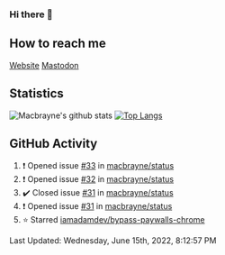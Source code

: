 ### Hi there 👋
## How to reach me
[Website](https://macbrayne.de)
[Mastodon](https://norden.social/@florentin)
<!--
Missing: Email
-->
## Statistics
![Macbrayne's github stats](https://github-readme-stats.vercel.app/api?username=macbrayne&count_private=true&show_icons=true&hide_rank=true&custom_title=macbrayne's%20GitHub%20Stats)
[![Top Langs](https://github-readme-stats.vercel.app/api/top-langs/?username=macbrayne&exclude_repo=liftron&layout=compact)](https://github.com/anuraghazra/github-readme-stats)
## GitHub Activity

<!--RECENT_ACTIVITY:start-->
1. ❗️ Opened issue [#33](https://github.com/macbrayne/status/issues/33) in [macbrayne/status](https://github.com/macbrayne/status)
2. ❗️ Opened issue [#32](https://github.com/macbrayne/status/issues/32) in [macbrayne/status](https://github.com/macbrayne/status)
3. ✔️ Closed issue [#31](https://github.com/macbrayne/status/issues/31) in [macbrayne/status](https://github.com/macbrayne/status)
4. ❗️ Opened issue [#31](https://github.com/macbrayne/status/issues/31) in [macbrayne/status](https://github.com/macbrayne/status)
5. ⭐ Starred [iamadamdev/bypass-paywalls-chrome](https://github.com/iamadamdev/bypass-paywalls-chrome)
<!--RECENT_ACTIVITY:end-->

<!--RECENT_ACTIVITY:last_update-->
Last Updated: Wednesday, June 15th, 2022, 8:12:57 PM
<!--RECENT_ACTIVITY:last_update_end-->


<!--
**macbrayne/macbrayne** is a ✨ _special_ ✨ repository because its `README.md` (this file) appears on your GitHub profile.

Here are some ideas to get you started:

- 🔭 I’m currently working on ...
- 🌱 I’m currently learning ...
- 👯 I’m looking to collaborate on ...
- 🤔 I’m looking for help with ...
- 💬 Ask me about ...
- 📫 How to reach me: ...
- 😄 Pronouns: ...
- ⚡ Fun fact: ...
-->
